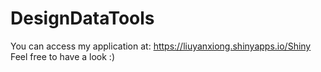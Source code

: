 # DesignDataTools
You can access my application at: https://liuyanxiong.shinyapps.io/Shiny
Feel free to have a look :)

